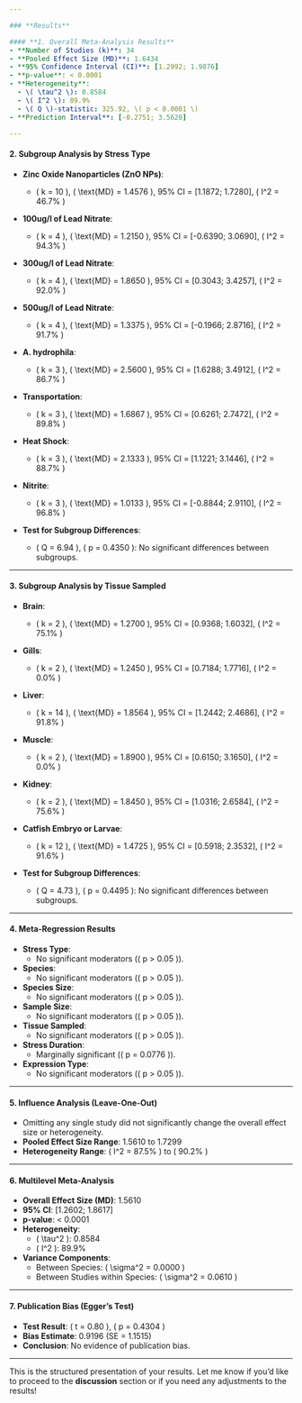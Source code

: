 ```yaml
---

### **Results**

#### **1. Overall Meta-Analysis Results**
- **Number of Studies (k)**: 34
- **Pooled Effect Size (MD)**: 1.6434
- **95% Confidence Interval (CI)**: [1.2992; 1.9876]
- **p-value**: < 0.0001
- **Heterogeneity**:
  - \( \tau^2 \): 0.8584
  - \( I^2 \): 89.9%
  - \( Q \)-statistic: 325.92, \( p < 0.0001 \)
- **Prediction Interval**: [-0.2751; 3.5620]

---
```


#### **2. Subgroup Analysis by Stress Type**
- **Zinc Oxide Nanoparticles (ZnO NPs)**:
  - \( k = 10 \), \( \text{MD} = 1.4576 \), 95% CI = [1.1872; 1.7280], \( I^2 = 46.7\% \)
- **100ug/l of Lead Nitrate**:
  - \( k = 4 \), \( \text{MD} = 1.2150 \), 95% CI = [-0.6390; 3.0690], \( I^2 = 94.3\% \)
- **300ug/l of Lead Nitrate**:
  - \( k = 4 \), \( \text{MD} = 1.8650 \), 95% CI = [0.3043; 3.4257], \( I^2 = 92.0\% \)
- **500ug/l of Lead Nitrate**:
  - \( k = 4 \), \( \text{MD} = 1.3375 \), 95% CI = [-0.1966; 2.8716], \( I^2 = 91.7\% \)
- **A. hydrophila**:
  - \( k = 3 \), \( \text{MD} = 2.5600 \), 95% CI = [1.6288; 3.4912], \( I^2 = 86.7\% \)
- **Transportation**:
  - \( k = 3 \), \( \text{MD} = 1.6867 \), 95% CI = [0.6261; 2.7472], \( I^2 = 89.8\% \)
- **Heat Shock**:
  - \( k = 3 \), \( \text{MD} = 2.1333 \), 95% CI = [1.1221; 3.1446], \( I^2 = 88.7\% \)
- **Nitrite**:
  - \( k = 3 \), \( \text{MD} = 1.0133 \), 95% CI = [-0.8844; 2.9110], \( I^2 = 96.8\% \)

- **Test for Subgroup Differences**:
  - \( Q = 6.94 \), \( p = 0.4350 \): No significant differences between subgroups.

---

#### **3. Subgroup Analysis by Tissue Sampled**
- **Brain**:
  - \( k = 2 \), \( \text{MD} = 1.2700 \), 95% CI = [0.9368; 1.6032], \( I^2 = 75.1\% \)
- **Gills**:
  - \( k = 2 \), \( \text{MD} = 1.2450 \), 95% CI = [0.7184; 1.7716], \( I^2 = 0.0\% \)
- **Liver**:
  - \( k = 14 \), \( \text{MD} = 1.8564 \), 95% CI = [1.2442; 2.4686], \( I^2 = 91.8\% \)
- **Muscle**:
  - \( k = 2 \), \( \text{MD} = 1.8900 \), 95% CI = [0.6150; 3.1650], \( I^2 = 0.0\% \)
- **Kidney**:
  - \( k = 2 \), \( \text{MD} = 1.8450 \), 95% CI = [1.0316; 2.6584], \( I^2 = 75.6\% \)
- **Catfish Embryo or Larvae**:
  - \( k = 12 \), \( \text{MD} = 1.4725 \), 95% CI = [0.5918; 2.3532], \( I^2 = 91.6\% \)

- **Test for Subgroup Differences**:
  - \( Q = 4.73 \), \( p = 0.4495 \): No significant differences between subgroups.

---

#### **4. Meta-Regression Results**
- **Stress Type**:
  - No significant moderators (\( p > 0.05 \)).
- **Species**:
  - No significant moderators (\( p > 0.05 \)).
- **Species Size**:
  - No significant moderators (\( p > 0.05 \)).
- **Sample Size**:
  - No significant moderators (\( p > 0.05 \)).
- **Tissue Sampled**:
  - No significant moderators (\( p > 0.05 \)).
- **Stress Duration**:
  - Marginally significant (\( p = 0.0776 \)).
- **Expression Type**:
  - No significant moderators (\( p > 0.05 \)).

---

#### **5. Influence Analysis (Leave-One-Out)**
- Omitting any single study did not significantly change the overall effect size or heterogeneity.
- **Pooled Effect Size Range**: 1.5610 to 1.7299
- **Heterogeneity Range**: \( I^2 = 87.5\% \) to \( 90.2\% \)

---

#### **6. Multilevel Meta-Analysis**
- **Overall Effect Size (MD)**: 1.5610
- **95% CI**: [1.2602; 1.8617]
- **p-value**: < 0.0001
- **Heterogeneity**:
  - \( \tau^2 \): 0.8584
  - \( I^2 \): 89.9%
- **Variance Components**:
  - Between Species: \( \sigma^2 = 0.0000 \)
  - Between Studies within Species: \( \sigma^2 = 0.0610 \)

---

#### **7. Publication Bias (Egger’s Test)**
- **Test Result**: \( t = 0.80 \), \( p = 0.4304 \)
- **Bias Estimate**: 0.9196 (SE = 1.1515)
- **Conclusion**: No evidence of publication bias.

---

This is the structured presentation of your results. Let me know if you’d like to proceed to the **discussion** section or if you need any adjustments to the results!
